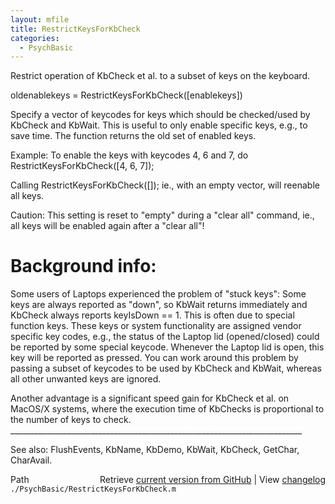 ```yaml
---
layout: mfile
title: RestrictKeysForKbCheck
categories:
  - PsychBasic
---
```


Restrict operation of KbCheck et al. to a subset of keys on the keyboard.

oldenablekeys = RestrictKeysForKbCheck\(\[enablekeys\]\)

Specify a vector of keycodes for keys which should be
checked/used by KbCheck and KbWait. This is useful to
only enable specific keys, e.g., to save time. The function
returns the old set of enabled keys.

Example: To enable the keys with keycodes 4, 6 and 7, do
RestrictKeysForKbCheck\(\[4, 6, 7\]\);

Calling RestrictKeysForKbCheck\(\[\]\); ie., with an empty vector, will
reenable all keys.

Caution: This setting is reset to "empty" during a "clear all" command,
ie., all keys will be enabled again after a "clear all"\!

# Background info:

Some users of Laptops experienced the problem of "stuck keys": Some keys
are always reported as "down", so KbWait returns immediately and KbCheck
always reports keyIsDown == 1. This is often due to special function keys.
These keys or system functionality are assigned vendor specific
key codes, e.g., the status of the Laptop lid \(opened/closed\) could be
reported by some special keycode. Whenever the Laptop lid is open, this key
will be reported as pressed. You can work around this problem by passing
a subset of keycodes to be used by KbCheck and KbWait, whereas all other
unwanted keys are ignored.

Another advantage is a significant speed gain for KbCheck et al. on
MacOS/X systems, where the execution time of KbChecks is proportional to
the number of keys to check.
\_\_\_\_\_\_\_\_\_\_\_\_\_\_\_\_\_\_\_\_\_\_\_\_\_\_\_\_\_\_\_\_\_\_\_\_\_\_\_\_\_\_\_\_\_\_\_\_\_\_\_\_\_\_\_\_\_\_\_\_\_\_\_\_\_\_\_\_\_\_\_\_\_

See also: FlushEvents, KbName, KbDemo, KbWait, KbCheck, GetChar, CharAvail.


<div class="code_header" style="text-align:right;">
  <span style="float:left;">Path&nbsp;&nbsp;</span> <span class="counter">Retrieve <a href=
  "https://raw.github.com/Psychtoolbox-3/Psychtoolbox-3/beta/./PsychBasic/RestrictKeysForKbCheck.m">current version from GitHub</a> | View <a href=
  "https://github.com/Psychtoolbox-3/Psychtoolbox-3/commits/beta/./PsychBasic/RestrictKeysForKbCheck.m">changelog</a></span>
</div>
<div class="code">
  <code>./PsychBasic/RestrictKeysForKbCheck.m</code>
</div>
